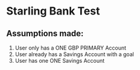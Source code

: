 # Starling Bank Test

## Assumptions made:
1. User only has a ONE GBP PRIMARY Account
2. User already has a Savings Account with a goal
3. User has one ONE Savings Account